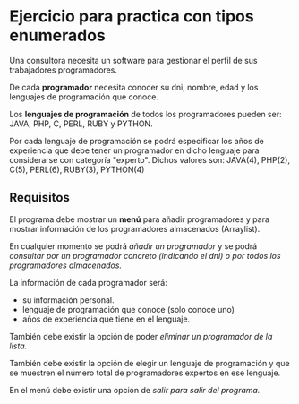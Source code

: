 # Ejercicio para practica con tipos enumerados

Una consultora necesita un software para gestionar el perfil de sus trabajadores programadores.

De cada **programador** necesita conocer su dni, nombre, edad y los lenguajes de programación que conoce.

Los **lenguajes de programación** de todos los programadores pueden ser: JAVA, PHP, C, PERL, RUBY y PYTHON.

Por cada lenguaje de programación se podrá especificar los años de experiencia que debe tener un programador en dicho lenguaje para considerarse con categoría "experto".
Dichos valores son:
    JAVA(4), PHP(2), C(5), PERL(6), RUBY(3), PYTHON(4)


## Requisitos


El programa debe mostrar un **menú** para añadir programadores y para mostrar información de los programadores almacenados (Arraylist).

En cualquier momento se podrá *añadir un programador* y se podrá *consultar por un programador concreto (indicando el dni) o por todos los programadores almacenados.*

La información de cada programador será:
- su información personal.
- lenguaje de programación que conoce (solo conoce uno)
- años de experiencia que tiene en el lenguaje.

También debe existir la opción de poder *eliminar un programador de la lista.*

También debe existir la opción de elegir un lenguaje de programación y que se muestren el número total de programadores expertos en ese lenguaje.

En el menú debe existir una opción de *salir para salir del programa.*






